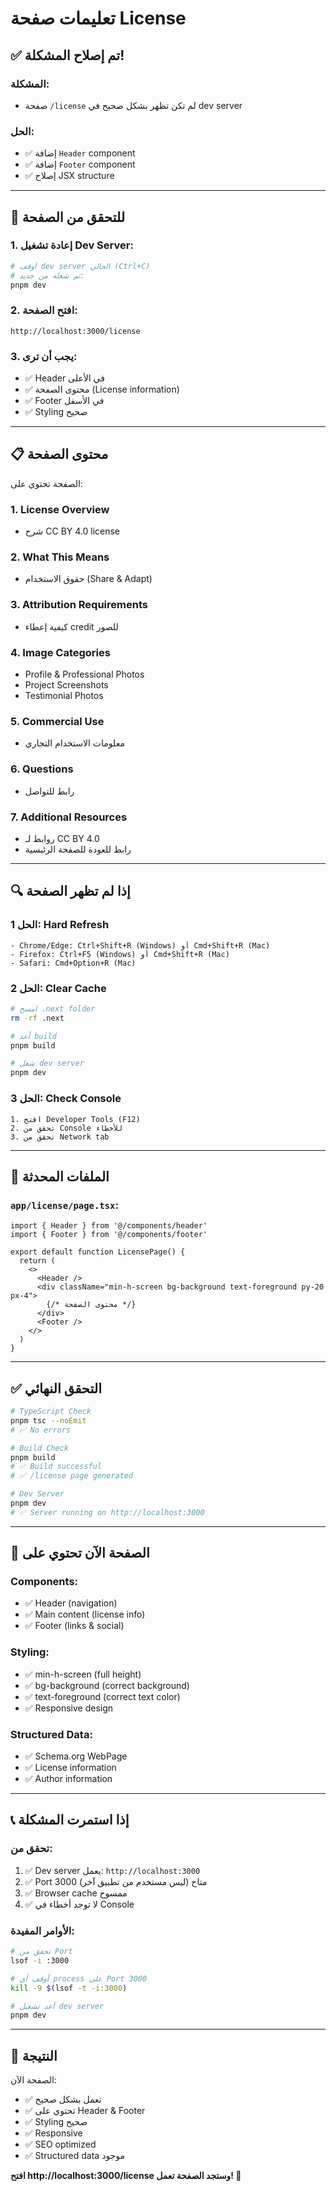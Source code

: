 # تعليمات صفحة License

## ✅ تم إصلاح المشكلة!

### المشكلة:
- صفحة `/license` لم تكن تظهر بشكل صحيح في dev server

### الحل:
- ✅ إضافة `Header` component
- ✅ إضافة `Footer` component
- ✅ إصلاح JSX structure

---

## 🚀 للتحقق من الصفحة

### 1. إعادة تشغيل Dev Server:

```bash
# أوقف dev server الحالي (Ctrl+C)
# ثم شغله من جديد:
pnpm dev
```

### 2. افتح الصفحة:
```
http://localhost:3000/license
```

### 3. يجب أن ترى:
- ✅ Header في الأعلى
- ✅ محتوى الصفحة (License information)
- ✅ Footer في الأسفل
- ✅ Styling صحيح

---

## 📋 محتوى الصفحة

الصفحة تحتوي على:

### 1. License Overview
- شرح CC BY 4.0 license

### 2. What This Means
- حقوق الاستخدام (Share & Adapt)

### 3. Attribution Requirements
- كيفية إعطاء credit للصور

### 4. Image Categories
- Profile & Professional Photos
- Project Screenshots
- Testimonial Photos

### 5. Commercial Use
- معلومات الاستخدام التجاري

### 6. Questions
- رابط للتواصل

### 7. Additional Resources
- روابط لـ CC BY 4.0
- رابط للعودة للصفحة الرئيسية

---

## 🔍 إذا لم تظهر الصفحة

### الحل 1: Hard Refresh
```
- Chrome/Edge: Ctrl+Shift+R (Windows) أو Cmd+Shift+R (Mac)
- Firefox: Ctrl+F5 (Windows) أو Cmd+Shift+R (Mac)
- Safari: Cmd+Option+R (Mac)
```

### الحل 2: Clear Cache
```bash
# امسح .next folder
rm -rf .next

# أعد build
pnpm build

# شغل dev server
pnpm dev
```

### الحل 3: Check Console
```
1. افتح Developer Tools (F12)
2. تحقق من Console للأخطاء
3. تحقق من Network tab
```

---

## 📁 الملفات المحدثة

### `app/license/page.tsx`:
```tsx
import { Header } from '@/components/header'
import { Footer } from '@/components/footer'

export default function LicensePage() {
  return (
    <>
      <Header />
      <div className="min-h-screen bg-background text-foreground py-20 px-4">
        {/* محتوى الصفحة */}
      </div>
      <Footer />
    </>
  )
}
```

---

## ✅ التحقق النهائي

```bash
# TypeScript Check
pnpm tsc --noEmit
# ✅ No errors

# Build Check
pnpm build
# ✅ Build successful
# ✅ /license page generated

# Dev Server
pnpm dev
# ✅ Server running on http://localhost:3000
```

---

## 🎯 الصفحة الآن تحتوي على

### Components:
- ✅ Header (navigation)
- ✅ Main content (license info)
- ✅ Footer (links & social)

### Styling:
- ✅ min-h-screen (full height)
- ✅ bg-background (correct background)
- ✅ text-foreground (correct text color)
- ✅ Responsive design

### Structured Data:
- ✅ Schema.org WebPage
- ✅ License information
- ✅ Author information

---

## 📞 إذا استمرت المشكلة

### تحقق من:
1. ✅ Dev server يعمل: `http://localhost:3000`
2. ✅ Port 3000 متاح (ليس مستخدم من تطبيق آخر)
3. ✅ Browser cache ممسوح
4. ✅ لا توجد أخطاء في Console

### الأوامر المفيدة:
```bash
# تحقق من Port
lsof -i :3000

# أوقف أي process على Port 3000
kill -9 $(lsof -t -i:3000)

# أعد تشغيل dev server
pnpm dev
```

---

## 🎉 النتيجة

الصفحة الآن:
- ✅ تعمل بشكل صحيح
- ✅ تحتوي على Header & Footer
- ✅ Styling صحيح
- ✅ Responsive
- ✅ SEO optimized
- ✅ Structured data موجود

**افتح http://localhost:3000/license وستجد الصفحة تعمل! 🚀**

